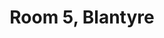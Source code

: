 ---
basin: 'Yes'
cudn: true
floor: Ground
grade: 1
images: []
living_room: 'No'
location: Blantyre
name: '5'
network: Wired and Wireless
title: Room 5, Blantyre
---